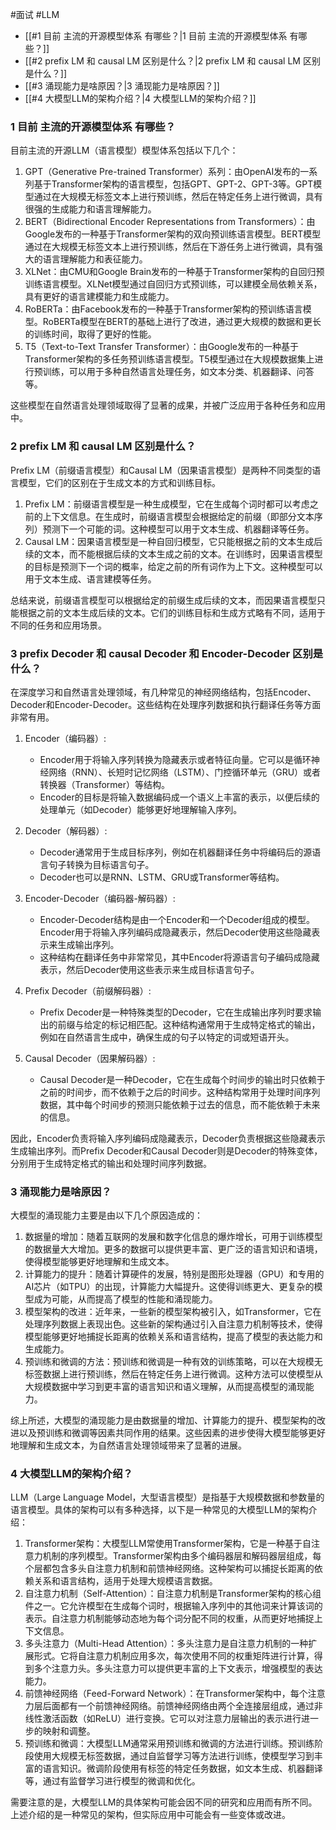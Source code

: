 #面试 #LLM 

- [[#1  目前 主流的开源模型体系 有哪些？|1  目前 主流的开源模型体系 有哪些？]]
- [[#2  prefix LM 和 causal LM 区别是什么？|2  prefix LM 和 causal LM 区别是什么？]]
- [[#3 涌现能力是啥原因？|3 涌现能力是啥原因？]]
- [[#4  大模型LLM的架构介绍？|4  大模型LLM的架构介绍？]]

### 1  目前 主流的开源模型体系 有哪些？
 目前主流的开源LLM（语言模型）模型体系包括以下几个：
   1. GPT（Generative Pre-trained Transformer）系列：由OpenAI发布的一系列基于Transformer架构的语言模型，包括GPT、GPT-2、GPT-3等。GPT模型通过在大规模无标签文本上进行预训练，然后在特定任务上进行微调，具有很强的生成能力和语言理解能力。
   2. BERT（Bidirectional Encoder Representations from Transformers）：由Google发布的一种基于Transformer架构的双向预训练语言模型。BERT模型通过在大规模无标签文本上进行预训练，然后在下游任务上进行微调，具有强大的语言理解能力和表征能力。
   3. XLNet：由CMU和Google Brain发布的一种基于Transformer架构的自回归预训练语言模型。XLNet模型通过自回归方式预训练，可以建模全局依赖关系，具有更好的语言建模能力和生成能力。
   4. RoBERTa：由Facebook发布的一种基于Transformer架构的预训练语言模型。RoBERTa模型在BERT的基础上进行了改进，通过更大规模的数据和更长的训练时间，取得了更好的性能。
   5. T5（Text-to-Text Transfer Transformer）：由Google发布的一种基于Transformer架构的多任务预训练语言模型。T5模型通过在大规模数据集上进行预训练，可以用于多种自然语言处理任务，如文本分类、机器翻译、问答等。

这些模型在自然语言处理领域取得了显著的成果，并被广泛应用于各种任务和应用中。
### 2  prefix LM 和 causal LM 区别是什么？   
Prefix LM（前缀语言模型）和Causal LM（因果语言模型）是两种不同类型的语言模型，它们的区别在于生成文本的方式和训练目标。
  1. Prefix LM：前缀语言模型是一种生成模型，它在生成每个词时都可以考虑之前的上下文信息。在生成时，前缀语言模型会根据给定的前缀（即部分文本序列）预测下一个可能的词。这种模型可以用于文本生成、机器翻译等任务。
  2. Causal LM：因果语言模型是一种自回归模型，它只能根据之前的文本生成后续的文本，而不能根据后续的文本生成之前的文本。在训练时，因果语言模型的目标是预测下一个词的概率，给定之前的所有词作为上下文。这种模型可以用于文本生成、语言建模等任务。
  
总结来说，前缀语言模型可以根据给定的前缀生成后续的文本，而因果语言模型只能根据之前的文本生成后续的文本。它们的训练目标和生成方式略有不同，适用于不同的任务和应用场景。

### 3 prefix Decoder 和 causal Decoder 和 Encoder-Decoder 区别是什么？
在深度学习和自然语言处理领域，有几种常见的神经网络结构，包括Encoder、Decoder和Encoder-Decoder。这些结构在处理序列数据和执行翻译任务等方面非常有用。

1. Encoder（编码器）:
   - Encoder用于将输入序列转换为隐藏表示或者特征向量。它可以是循环神经网络（RNN）、长短时记忆网络（LSTM）、门控循环单元（GRU）或者转换器（Transformer）等结构。
   - Encoder的目标是将输入数据编码成一个语义上丰富的表示，以便后续的处理单元（如Decoder）能够更好地理解输入序列。

2. Decoder（解码器）:
   - Decoder通常用于生成目标序列，例如在机器翻译任务中将编码后的源语言句子转换为目标语言句子。
   - Decoder也可以是RNN、LSTM、GRU或Transformer等结构。

3. Encoder-Decoder（编码器-解码器）:
   - Encoder-Decoder结构是由一个Encoder和一个Decoder组成的模型。Encoder用于将输入序列编码成隐藏表示，然后Decoder使用这些隐藏表示来生成输出序列。
   - 这种结构在翻译任务中非常常见，其中Encoder将源语言句子编码成隐藏表示，然后Decoder使用这些表示来生成目标语言句子。

4. Prefix Decoder（前缀解码器）:
   - Prefix Decoder是一种特殊类型的Decoder，它在生成输出序列时要求输出的前缀与给定的标记相匹配。这种结构通常用于生成特定格式的输出，例如在自然语言生成中，确保生成的句子以特定的词或短语开头。

5. Causal Decoder（因果解码器）:
   - Causal Decoder是一种Decoder，它在生成每个时间步的输出时只依赖于之前的时间步，而不依赖于之后的时间步。这种结构常用于处理时间序列数据，其中每个时间步的预测只能依赖于过去的信息，而不能依赖于未来的信息。

因此，Encoder负责将输入序列编码成隐藏表示，Decoder负责根据这些隐藏表示生成输出序列。而Prefix Decoder和Causal Decoder则是Decoder的特殊变体，分别用于生成特定格式的输出和处理时间序列数据。

### 3 涌现能力是啥原因？
大模型的涌现能力主要是由以下几个原因造成的：
1. 数据量的增加：随着互联网的发展和数字化信息的爆炸增长，可用于训练模型的数据量大大增加。更多的数据可以提供更丰富、更广泛的语言知识和语境，使得模型能够更好地理解和生成文本。
2. 计算能力的提升：随着计算硬件的发展，特别是图形处理器（GPU）和专用的AI芯片（如TPU）的出现，计算能力大幅提升。这使得训练更大、更复杂的模型成为可能，从而提高了模型的性能和涌现能力。
3. 模型架构的改进：近年来，一些新的模型架构被引入，如Transformer，它在处理序列数据上表现出色。这些新的架构通过引入自注意力机制等技术，使得模型能够更好地捕捉长距离的依赖关系和语言结构，提高了模型的表达能力和生成能力。
4. 预训练和微调的方法：预训练和微调是一种有效的训练策略，可以在大规模无标签数据上进行预训练，然后在特定任务上进行微调。这种方法可以使模型从大规模数据中学习到更丰富的语言知识和语义理解，从而提高模型的涌现能力。

综上所述，大模型的涌现能力是由数据量的增加、计算能力的提升、模型架构的改进以及预训练和微调等因素共同作用的结果。这些因素的进步使得大模型能够更好地理解和生成文本，为自然语言处理领域带来了显著的进展。

### 4  大模型LLM的架构介绍？
LLM（Large Language Model，大型语言模型）是指基于大规模数据和参数量的语言模型。具体的架构可以有多种选择，以下是一种常见的大模型LLM的架构介绍：
1. Transformer架构：大模型LLM常使用Transformer架构，它是一种基于自注意力机制的序列模型。Transformer架构由多个编码器层和解码器层组成，每个层都包含多头自注意力机制和前馈神经网络。这种架构可以捕捉长距离的依赖关系和语言结构，适用于处理大规模语言数据。
2. 自注意力机制（Self-Attention）：自注意力机制是Transformer架构的核心组件之一。它允许模型在生成每个词时，根据输入序列中的其他词来计算该词的表示。自注意力机制能够动态地为每个词分配不同的权重，从而更好地捕捉上下文信息。
3. 多头注意力（Multi-Head Attention）：多头注意力是自注意力机制的一种扩展形式。它将自注意力机制应用多次，每次使用不同的权重矩阵进行计算，得到多个注意力头。多头注意力可以提供更丰富的上下文表示，增强模型的表达能力。
4. 前馈神经网络（Feed-Forward Network）：在Transformer架构中，每个注意力层后面都有一个前馈神经网络。前馈神经网络由两个全连接层组成，通过非线性激活函数（如ReLU）进行变换。它可以对注意力层输出的表示进行进一步的映射和调整。
5. 预训练和微调：大模型LLM通常采用预训练和微调的方法进行训练。预训练阶段使用大规模无标签数据，通过自监督学习等方法进行训练，使模型学习到丰富的语言知识。微调阶段使用有标签的特定任务数据，如文本生成、机器翻译等，通过有监督学习进行模型的微调和优化。

需要注意的是，大模型LLM的具体架构可能会因不同的研究和应用而有所不同。上述介绍的是一种常见的架构，但实际应用中可能会有一些变体或改进。
